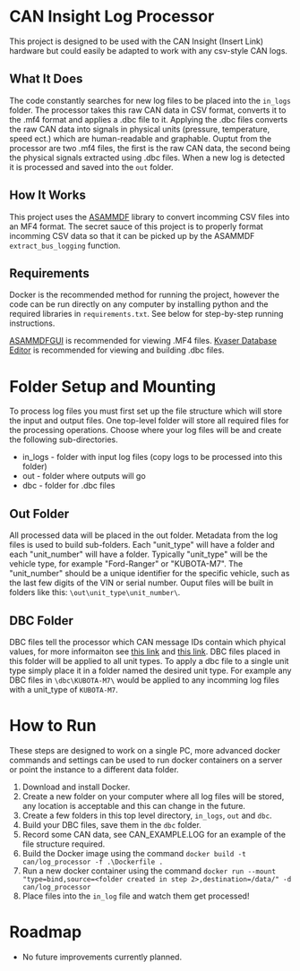 # CAN Insight Log Processor
This project is designed to be used with the CAN Insight (Insert Link) hardware but could easily be adapted to work with any csv-style CAN logs.

## What It Does
The code constantly searches for new log files to be placed into the `in_logs` folder. The processor takes this raw CAN data in CSV format, converts it to the .mf4 format and applies a .dbc file to it. Applying the .dbc files converts the raw CAN data into signals in physical units (pressure, temperature, speed ect.) which are human-readable and graphable. Ouptut from the processor are two .mf4 files, the first is the raw CAN data, the second being the physical signals extracted using .dbc files. When a new log is detected it is processed and saved into the `out` folder. 

## How It Works
This project uses the [ASAMMDF](https://pypi.org/project/asammdf/) library to convert incomming CSV files into an MF4 format. The secret sauce of this project is to properly format incomming CSV data so that it can be picked up by the ASAMMDF `extract_bus_logging` function.

## Requirements
Docker is the recommended method for running the project, however the code can be run directly on any computer by installing python and the required libraries in `requirements.txt`. See below for step-by-step running instructions.

[ASAMMDFGUI](https://asammdf.readthedocs.io/en/latest/gui.html) is recommended for viewing .MF4 files.
[Kvaser Database Editor](https://www.kvaser.com/download/) is recommended for viewing and building .dbc files.

# Folder Setup and Mounting
To process log files you must first set up the file structure which will store the input and output files. One top-level folder will store all required files for the processing operations. Choose where your log files will be and create the following sub-directories.

- in_logs - folder with input log files (copy logs to be processed into this folder)
- out - folder where outputs will go
- dbc - folder for .dbc files

## Out Folder
All processed data will be placed in the out folder. Metadata from the log files is used to build sub-folders. Each "unit_type" will have a folder and each "unit_number" will have a folder. Typically "unit_type" will be the vehicle type, for example "Ford-Ranger" or "KUBOTA-M7". The "unit_number" should be a unique identifier for the specific vehicle, such as the last few digits of the VIN or serial number. Ouput files will be built in folders like this: `\out\unit_type\unit_number\`.

## DBC Folder
DBC files tell the processor which CAN message IDs contain which phyical values, for more informaiton see [this link](https://www.kvaser.com/developer-blog/an-introduction-j1939-and-dbc-files/) and [this link](https://www.csselectronics.com/screen/page/can-dbc-file-database-intro/language/en). DBC files placed in this folder will be applied to all unit types. To apply a dbc file to a single unit type simply place it in a folder named the desired unit type. For example any DBC files in `\dbc\KUBOTA-M7\` would be applied to any incomming log files with a unit_type of `KUBOTA-M7`.

# How to Run
These steps are designed to work on a single PC, more advanced docker commands and settings can be used to run docker containers on a server or point the instance to a different data folder.

1. Download and install Docker.
2. Create a new folder on your computer where all log files will be stored, any location is acceptable and this can change in the future.
3. Create a few folders in this top level directory, `in_logs`, `out` and `dbc`.
4. Build your DBC files, save them in the `dbc` folder.
5. Record some CAN data, see CAN_EXAMPLE.LOG for an example of the file structure required.
6. Build the Docker image using the command `docker build -t can/log_processor -f .\Dockerfile .`
7. Run a new docker container using the command `docker run --mount "type=bind,source=<folder created in step 2>,destination=/data/" -d can/log_processor`
8. Place files into the `in_log` file and watch them get processed!


# Roadmap
- No future improvements currently planned. 
